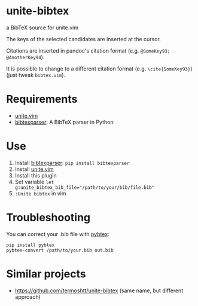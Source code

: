 # unite-bibtex

a BibTeX source for unite.vim

The keys of the selected candidates are inserted at the cursor.

Citations are inserted in pandoc's citation format (e.g. `@SomeKey93; @AnotherKey94`).

It is possible to change to a different citation format (e.g. `\cite{SomeKey93}`) (just tweak `bibtex.vim`).

# Requirements

- [unite.vim](https://github.com/Shougo/unite.vim)
- [bibtexparser](https://bibtexparser.readthedocs.org/en/latest/): A BibTeX parser in Python

# Use

1.  Install [bibtexparser](https://bibtexparser.readthedocs.org/en/latest/): `pip install bibtexparser`
2.  Install [unite.vim](https://github.com/Shougo/unite.vim)
3.  Install this plugin
4.  Set variable `let g:unite_bibtex_bib_file="/path/to/your/bib/file.bib"`
5.  `:Unite bibtex` in vim

# Troubleshooting

You can correct your .bib file with [pybtex](http://pypi.python.org/pypi/pybtex):

```
pip install pybtex
pybtex-convert /path/to/your.bib out.bib
```

# Similar projects

- <https://github.com/termoshtt/unite-bibtex> (same name, but different approach)
